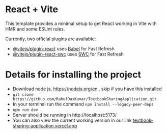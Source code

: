 # React + Vite

This template provides a minimal setup to get React working in Vite with HMR and some ESLint rules.

Currently, two official plugins are available:

- [@vitejs/plugin-react](https://github.com/vitejs/vite-plugin-react/blob/main/packages/plugin-react/README.md) uses [Babel](https://babeljs.io/) for Fast Refresh
- [@vitejs/plugin-react-swc](https://github.com/vitejs/vite-plugin-react-swc) uses [SWC](https://swc.rs/) for Fast Refresh


# Details for installing the project
- Download node js, https://nodejs.org/en , skip if you have this installed
- `git clone https://github.com/RahulDasKumar/TextbookSharingApplication.git `
- In your terminal run the command `npm install --legacy-peer-deps`
- `npm run dev`
- Server should be running in http://localhost:5173/
- You can also view the current working version in our link [textbook-sharing-application.vercel.app](https://textbook-sharing-application.vercel.app/)
